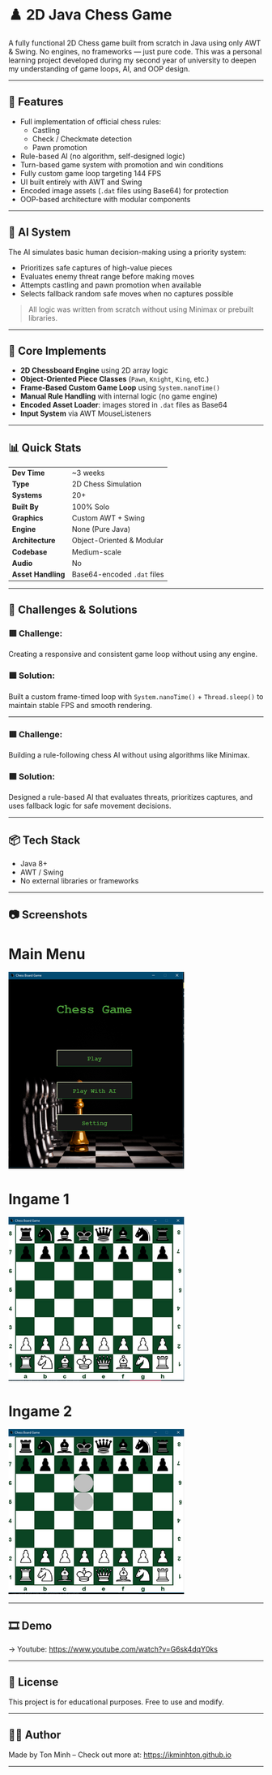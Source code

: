 # ♟️ 2D Java Chess Game

A fully functional 2D Chess game built from scratch in Java using only AWT & Swing. No engines, no frameworks — just pure code. This was a personal learning project developed during my second year of university to deepen my understanding of game loops, AI, and OOP design.

---

## 🚀 Features

- Full implementation of official chess rules:
  - Castling
  - Check / Checkmate detection
  - Pawn promotion
- Rule-based AI (no algorithm, self-designed logic)
- Turn-based game system with promotion and win conditions
- Fully custom game loop targeting 144 FPS
- UI built entirely with AWT and Swing
- Encoded image assets (`.dat` files using Base64) for protection
- OOP-based architecture with modular components

---

## 🧠 AI System

The AI simulates basic human decision-making using a priority system:

- Prioritizes safe captures of high-value pieces
- Evaluates enemy threat range before making moves
- Attempts castling and pawn promotion when available
- Selects fallback random safe moves when no captures possible

> All logic was written from scratch without using Minimax or prebuilt libraries.

---

## 🧱 Core Implements

- **2D Chessboard Engine** using 2D array logic
- **Object-Oriented Piece Classes** (`Pawn`, `Knight`, `King`, etc.)
- **Frame-Based Custom Game Loop** using `System.nanoTime()`
- **Manual Rule Handling** with internal logic (no game engine)
- **Encoded Asset Loader**: images stored in `.dat` files as Base64
- **Input System** via AWT MouseListeners

---

## 📊 Quick Stats

|                     |                            |
|---------------------|----------------------------|
| **Dev Time**        | ~3 weeks                   |
| **Type**            | 2D Chess Simulation        |
| **Systems**         | 20+                        |
| **Built By**        | 100% Solo                  |
| **Graphics**        | Custom AWT + Swing         |
| **Engine**          | None (Pure Java)           |
| **Architecture**    | Object-Oriented & Modular  |
| **Codebase**        | Medium-scale               |
| **Audio**           | No                         |
| **Asset Handling**  | Base64-encoded `.dat` files|

---

## 🧩 Challenges & Solutions

### 🟥 Challenge:  
Creating a responsive and consistent game loop without using any engine.

### 🟩 Solution:  
Built a custom frame-timed loop with `System.nanoTime()` + `Thread.sleep()` to maintain stable FPS and smooth rendering.

---

### 🟥 Challenge:  
Building a rule-following chess AI without using algorithms like Minimax.

### 🟩 Solution:  
Designed a rule-based AI that evaluates threats, prioritizes captures, and uses fallback logic for safe movement decisions.

---

## 📦 Tech Stack

- Java 8+
- AWT / Swing
- No external libraries or frameworks

---

## 📷 Screenshots

# Main Menu
![alt text](https://github.com/Game2D-TM/ChessGame/blob/main/Examples/menu.png?raw=true)

# Ingame 1
![alt text](https://github.com/Game2D-TM/ChessGame/blob/main/Examples/Ingame_1.png?raw=true)

# Ingame 2
![alt text](https://github.com/Game2D-TM/ChessGame/blob/main/Examples/Ingame_2.png?raw=true)

---

## 🎞️ Demo

-> Youtube: https://www.youtube.com/watch?v=G6sk4dqY0ks

---

## 📜 License

This project is for educational purposes. Free to use and modify.

---

## 🧑‍💻 Author
Made by Ton Minh – Check out more at: https://ikminhton.github.io

---
